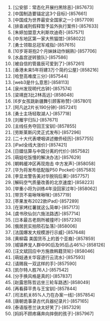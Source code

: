 
1. [公安部：常态化开展扫黑除恶]-[857673]
1. [中国制造要锚定这3个目标]-[857661]
1. [中国成为世界最安全国家之一]-[857709]
1. [排查减刑假释暂予监外执行案件]-[857633]
1. [朱婷加盟意大利斯坎迪奇]-[857571]
1. [中东地区第一家大熊猫馆]-[858022]
1. [勇士领取总冠军戒指]-[857615]
1. [10岁哥哥抱2个月妹妹动作娴熟]-[857706]
1. [水晶宫逆转狼队]-[857586]
1. [被自信的管晨辰可爱到了]-[857261]
1. [香港未来5年将建3万个简约公屋]-[858216]
1. [哈登高难度三分]-[857544]
1. [web3是什么意思]-[858113]
1. [泉州发现明代古钟]-[857574]
1. [梁靖崑3比2林高远]-[858048]
1. [6岁女孩跳新疆舞引顾客称赞]-[857801]
1. [阿凡达2片长190分钟]-[857241]
1. [勇士主场轻取湖人]-[857718]
1. [刘雁宇归队]-[857671]
1. [主线任务夺回王宝钏]-[857855]
1. [劳斯莱斯闪灵正式发布]-[857296]
1. [二十大代表哽咽讲述撤侨经历]-[857755]
1. [iPad全线大涨价]-[857421]
1. [日媒估算与中国分离的代价]-[857582]
1. [萌娃吃饭慢的解决办法]-[857629]
1. [朝韩缓冲区再现炮击 中方发声]-[858058]
1. [华为将发布低配版P50 Pocket]-[857583]
1. [李显龙警告美对华脱钩后果]-[857757]
1. [解码空气质量改善的北京速度]-[858223]
1. [举重小将为训练4年没回家过年]-[858062]
1. [带货不易啾咪啾咪]-[857719]
1. [苹果发布2022款iPad]-[857289]
1. [在家烤红薯就这么简单]-[857173]
1. [虞书欣仙剑六施法路透]-[857714]
1. [日本最古老厕所被撞坏]-[857230]
1. [俄居民实拍陨石坠落]-[858006]
1. [法国爆发大规模游行示威]-[857648]
1. [黄柳霜 美国货币上的首个亚裔]-[857859]
1. [城镇养宠人群中90后及95后占46%]-[858126]
1. [汪文斌回应中方施救韩籍货轮]-[858046]
1. [萌娃通关华容道行云流水]-[857593]
1. [请赐我一双这样的手]-[857590]
1. [凯尔特人胜76人]-[857542]
1. [分手换风格是真的]-[857837]
1. [赵露思陈哲远坐三轮车路透]-[858049]
1. [再看薛平贵与王宝钏]-[857844]
1. [司法机关85%人力在办案一线]-[857854]
1. [唐朝诡事录古代兵器纪录片]-[857165]
1. [泰语版苍兰诀太好笑了]-[857329]
1. [妈妈不顾疼痛奔向摔倒的孩子]-[857967]